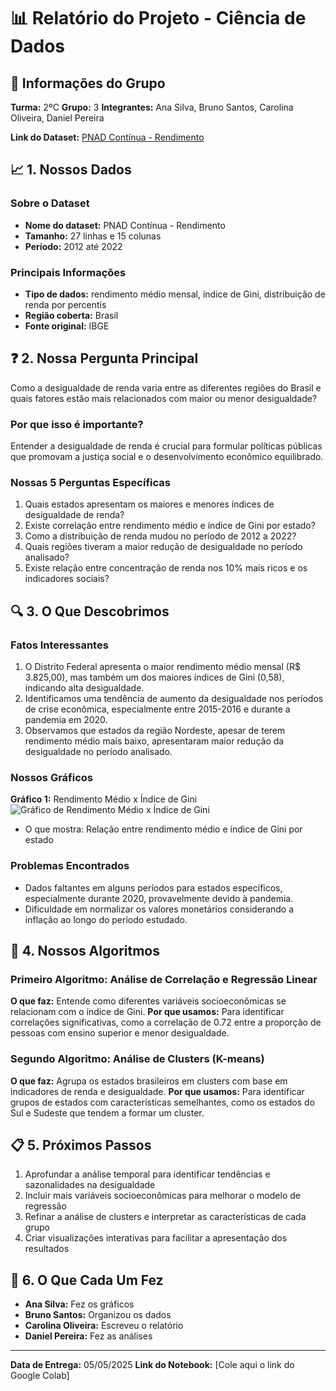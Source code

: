 # 📊 Relatório do Projeto - Ciência de Dados

## 👥 Informações do Grupo
**Turma:** 2ºC
**Grupo:** 3
**Integrantes:** Ana Silva, Bruno Santos, Carolina Oliveira, Daniel Pereira

**Link do Dataset:** [PNAD Contínua - Rendimento](https://basedosdados.org/dataset/90324ba8-9c39-4191-8a4-302f93732464)

## 📈 1. Nossos Dados

### Sobre o Dataset
- **Nome do dataset:** PNAD Contínua - Rendimento
- **Tamanho:** 27 linhas e 15 colunas
- **Período:** 2012 até 2022

### Principais Informações
- **Tipo de dados:** rendimento médio mensal, índice de Gini, distribuição de renda por percentis
- **Região coberta:** Brasil
- **Fonte original:** IBGE

## ❓ 2. Nossa Pergunta Principal

Como a desigualdade de renda varia entre as diferentes regiões do Brasil e quais fatores estão mais relacionados com maior ou menor desigualdade?

### Por que isso é importante?
Entender a desigualdade de renda é crucial para formular políticas públicas que promovam a justiça social e o desenvolvimento econômico equilibrado.

### Nossas 5 Perguntas Específicas
1. Quais estados apresentam os maiores e menores índices de desigualdade de renda?
2. Existe correlação entre rendimento médio e índice de Gini por estado?
3. Como a distribuição de renda mudou no período de 2012 a 2022?
4. Quais regiões tiveram a maior redução de desigualdade no período analisado?
5. Existe relação entre concentração de renda nos 10% mais ricos e os indicadores sociais?

## 🔍 3. O Que Descobrimos

### Fatos Interessantes
1. O Distrito Federal apresenta o maior rendimento médio mensal (R$ 3.825,00), mas também um dos maiores índices de Gini (0,58), indicando alta desigualdade.
2. Identificamos uma tendência de aumento da desigualdade nos períodos de crise econômica, especialmente entre 2015-2016 e durante a pandemia em 2020.
3. Observamos que estados da região Nordeste, apesar de terem rendimento médio mais baixo, apresentaram maior redução da desigualdade no período analisado.

### Nossos Gráficos
**Gráfico 1:** Rendimento Médio x Índice de Gini
![Gráfico de Rendimento Médio x Índice de Gini](https://i.imgur.com/exemplo.png)
- O que mostra: Relação entre rendimento médio e índice de Gini por estado

### Problemas Encontrados
- Dados faltantes em alguns períodos para estados específicos, especialmente durante 2020, provavelmente devido à pandemia.
- Dificuldade em normalizar os valores monetários considerando a inflação ao longo do período estudado.

## 🤖 4. Nossos Algoritmos

### Primeiro Algoritmo: Análise de Correlação e Regressão Linear
**O que faz:** Entende como diferentes variáveis socioeconômicas se relacionam com o índice de Gini.
**Por que usamos:** Para identificar correlações significativas, como a correlação de 0.72 entre a proporção de pessoas com ensino superior e menor desigualdade.

### Segundo Algoritmo: Análise de Clusters (K-means)
**O que faz:** Agrupa os estados brasileiros em clusters com base em indicadores de renda e desigualdade.
**Por que usamos:** Para identificar grupos de estados com características semelhantes, como os estados do Sul e Sudeste que tendem a formar um cluster.

## 📋 5. Próximos Passos
1. Aprofundar a análise temporal para identificar tendências e sazonalidades na desigualdade
2. Incluir mais variáveis socioeconômicas para melhorar o modelo de regressão
3. Refinar a análise de clusters e interpretar as características de cada grupo
4. Criar visualizações interativas para facilitar a apresentação dos resultados

## 👥 6. O Que Cada Um Fez
- **Ana Silva:** Fez os gráficos
- **Bruno Santos:** Organizou os dados
- **Carolina Oliveira:** Escreveu o relatório
- **Daniel Pereira:** Fez as análises

---
**Data de Entrega:** 05/05/2025
**Link do Notebook:** [Cole aqui o link do Google Colab]